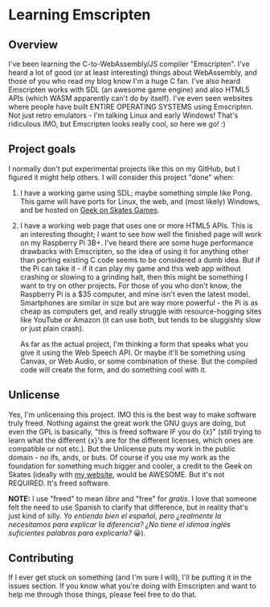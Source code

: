 # Learning Emscripten
## Overview
I've been learning the C-to-WebAssembly/JS compiler "Emscripten".
I've heard a lot of good (or at least interesting) things about
WebAssembly, and those of you who read my blog know I'm a huge C
fan.  I've also heard Emscripten works with SDL (an awesome game
engine) and also HTML5 APIs (which WASM apparently can't do by
itself).  I've even seen websites where people have built ENTIRE
OPERATING SYSTEMS using Emscripten.  Not just retro emulators - 
I'm talking Linux and early Windows!  That's ridiculous IMO, but
Emscripten looks really cool, so here we go! :)

## Project goals
I normally don't put experimental projects like this on my GitHub,
but I figured it might help others.  I will consider this project
"done" when:

1. I have a working game using SDL; maybe something simple like Pong.
    This game will have ports for Linux, the web, and (most likely)
    Windows, and be hosted on [Geek on Skates Games](http://www.geekonskates.com/games).
2. I have a working web page that uses one or more HTML5 APIs.  This
    is an interesting thought; I want to see how well the finished
    page will work on my Raspberry Pi 3B+.  I've heard there are some
    huge performance drawbacks with Emscripten, so the idea of using
    it for anything other than porting existing C code seems to be 
    considered a dumb idea.  But if the Pi can take it - if it can
    play my game and this web app without crashing or slowing to a
    grinding halt, then this might be something I want to try on other
    projects.  For those of you who don't know, the Raspberry Pi is a
    $35 computer, and mine isn't even the latest model.  Smartphones
    are similar in size but are way more powerful - the Pi is as cheap
    as computers get, and really struggle with resource-hogging sites
    like YouTube or Amazon (it can use both, but tends to be sluggishly
    slow or just plain crash).

    As far as the actual project, I'm thinking a form that speaks what
    you give it using the Web Speech API.  Or maybe it'll be something
    using Canvas, or Web Audio, or some combination of these.  But the
    compiled code will create the form, and do something cool with it.

## Unlicense

Yes, I'm unlicensing this project.  IMO this is the best way to make
software truly freed.  Nothing against the great work the GNU guys are doing, but even the GPL is basically, "this is freed software IF you do {x}" (still trying to learn what the different {x}'s are for the different licenses, which ones are compatible or not etc.).  But the Unlicense puts my work in the public domain - no ifs, ands, or buts.  Of course if you use my work as the foundation for something much bigger and cooler, a credit to the Geek on Skates (ideally with [my website](http://www.geekonskates.com), would be AWESOME.  But it's not REQUIRED.  It's freed software.

**NOTE:** I use "freed" to mean _<span lang="es">libre</span>_ and "free" for
_<span lang="es">gratis</span>_.  I love that someone felt the need to use Spanish to clarify that difference, but in reality that's just kind of silly. _Yo entiendo bien el espa&ntilde;ol, pero &iquest;realmente la necesitamos para explicar la diferencia?  &iquest;No tiene el idimoa ingl&eacute;s suficientes palabras para explicarla?_ 😀).

## Contributing

If I ever get stuck on something (and I'm sure I will), I'll be putting it in the issues section.  If you know what you're doing with Emscripten and want to help me through those things, please feel free to do that.  
